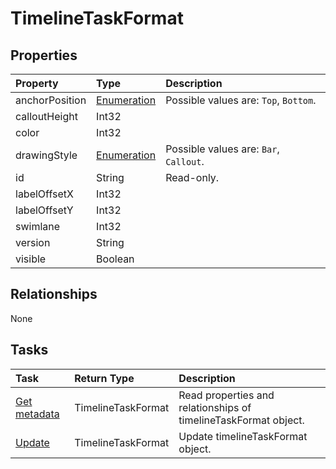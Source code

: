 # TimelineTaskFormat



## Properties
| Property	   | Type	|Description|
|:---------------|:--------|:----------|
|anchorPosition|[Enumeration](enumeration.md)| Possible values are: `Top`, `Bottom`.|
|calloutHeight|Int32||
|color|Int32||
|drawingStyle|[Enumeration](enumeration.md)| Possible values are: `Bar`, `Callout`.|
|id|String| Read-only.|
|labelOffsetX|Int32||
|labelOffsetY|Int32||
|swimlane|Int32||
|version|String||
|visible|Boolean||

## Relationships
None


## Tasks

| Task		   | Return Type	|Description|
|:---------------|:--------|:----------|
|[Get metadata](../api/timelinetaskformat_get.md) | TimelineTaskFormat |Read properties and relationships of timelineTaskFormat object.|
|[Update](../api/timelinetaskformat_update.md) | TimelineTaskFormat	|Update timelineTaskFormat object. |
